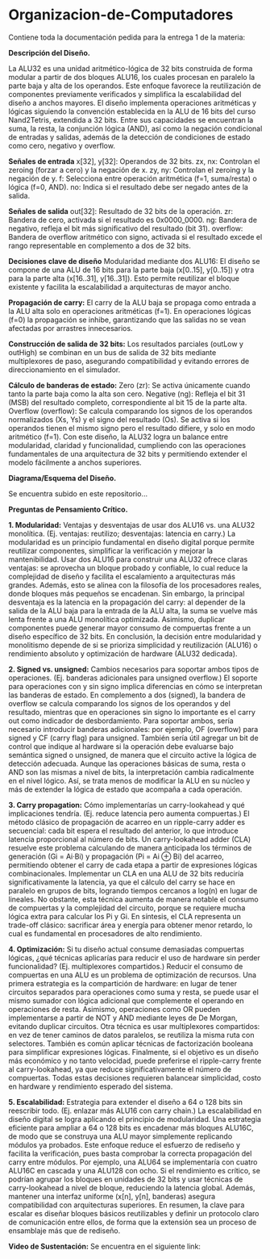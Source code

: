 # Organizacion-de-Computadores
Contiene toda la documentación pedida para la entrega 1 de la materia:

**Descripción del Diseño.**

La ALU32 es una unidad aritmético-lógica de 32 bits construida de forma modular a partir de dos bloques ALU16, los cuales procesan en paralelo la parte baja y alta de los operandos. Este enfoque favorece la reutilización de componentes previamente verificados y simplifica la escalabilidad del diseño a anchos mayores. El diseño implementa operaciones aritméticas y lógicas siguiendo la convención establecida en la ALU de 16 bits del curso Nand2Tetris, extendida a 32 bits. Entre sus capacidades se encuentran la suma, la resta, la conjunción lógica (AND), así como la negación condicional de entradas y salidas, además de la detección de condiciones de estado como cero, negativo y overflow.

**Señales de entrada**
x[32], y[32]: Operandos de 32 bits.
zx, nx: Controlan el zeroing (forzar a cero) y la negación de x.
zy, ny: Controlan el zeroing y la negación de y.
f: Selecciona entre operación aritmética (f=1, suma/resta) o lógica (f=0, AND).
no: Indica si el resultado debe ser negado antes de la salida.


**Señales de salida**
out[32]: Resultado de 32 bits de la operación.
zr: Bandera de cero, activada si el resultado es 0x0000_0000.
ng: Bandera de negativo, refleja el bit más significativo del resultado (bit 31).
overflow: Bandera de overflow aritmético con signo, activada si el resultado excede el rango representable en complemento a dos de 32 bits.


**Decisiones clave de diseño**
Modularidad mediante dos ALU16:
 El diseño se compone de una ALU de 16 bits para la parte baja (x[0..15], y[0..15]) y otra para la parte alta (x[16..31], y[16..31]). Esto permite reutilizar el bloque existente y facilita la escalabilidad a arquitecturas de mayor ancho.


**Propagación de carry:**
 El carry de la ALU baja se propaga como entrada a la ALU alta solo en operaciones aritméticas (f=1). En operaciones lógicas (f=0) la propagación se inhibe, garantizando que las salidas no se vean afectadas por arrastres innecesarios.


**Construcción de salida de 32 bits:**
 Los resultados parciales (outLow y outHigh) se combinan en un bus de salida de 32 bits mediante multiplexores de paso, asegurando compatibilidad y evitando errores de direccionamiento en el simulador.


**Cálculo de banderas de estado:**
Zero (zr): Se activa únicamente cuando tanto la parte baja como la alta son cero.
Negative (ng): Refleja el bit 31 (MSB) del resultado completo, correspondiente al bit 15 de la parte alta.
Overflow (overflow): Se calcula comparando los signos de los operandos normalizados (Xs, Ys) y el signo del resultado (Os). Se activa si los operandos tienen el mismo signo pero el resultado difiere, y solo en modo aritmético (f=1).
Con este diseño, la ALU32 logra un balance entre modularidad, claridad y funcionalidad, cumpliendo con las operaciones fundamentales de una arquitectura de 32 bits y permitiendo extender el modelo fácilmente a anchos superiores.


**Diagrama/Esquema del Diseño.**

Se encuentra subido en este repositorio...

**Preguntas de Pensamiento Crítico.**

**1. Modularidad:** Ventajas y desventajas de usar dos ALU16 vs. una ALU32 monolítica. (Ej. ventajas: reutilizo; desventajas: latencia en carry.)
La modularidad es un principio fundamental en diseño digital porque permite reutilizar componentes, simplificar la verificación y mejorar la mantenibilidad. Usar dos ALU16 para construir una ALU32 ofrece claras ventajas: se aprovecha un bloque probado y confiable, lo cual reduce la complejidad de diseño y facilita el escalamiento a arquitecturas más grandes. Además, esto se alinea con la filosofía de los procesadores reales, donde bloques más pequeños se encadenan. Sin embargo, la principal desventaja es la latencia en la propagación del carry: al depender de la salida de la ALU baja para la entrada de la ALU alta, la suma se vuelve más lenta frente a una ALU monolítica optimizada. Asimismo, duplicar componentes puede generar mayor consumo de compuertas frente a un diseño específico de 32 bits. En conclusión, la decisión entre modularidad y monolitismo depende de si se prioriza simplicidad y reutilización (ALU16) o rendimiento absoluto y optimización de hardware (ALU32 dedicada).

**2. Signed vs. unsigned:** Cambios necesarios para soportar ambos tipos de operaciones. (Ej. banderas adicionales para unsigned overflow.)
El soporte para operaciones con y sin signo implica diferencias en cómo se interpretan las banderas de estado. En complemento a dos (signed), la bandera de overflow se calcula comparando los signos de los operandos y del resultado, mientras que en operaciones sin signo lo importante es el carry out como indicador de desbordamiento. Para soportar ambos, sería necesario introducir banderas adicionales: por ejemplo, OF (overflow) para signed y CF (carry flag) para unsigned. También sería útil agregar un bit de control que indique al hardware si la operación debe evaluarse bajo semántica signed o unsigned, de manera que el circuito active la lógica de detección adecuada. Aunque las operaciones básicas de suma, resta o AND son las mismas a nivel de bits, la interpretación cambia radicalmente en el nivel lógico. Así, se trata menos de modificar la ALU en su núcleo y más de extender la lógica de estado que acompaña a cada operación.

**3. Carry propagation:** Cómo implementarías un carry-lookahead y qué implicaciones tendría. (Ej. reduce latencia pero aumenta compuertas.)
El método clásico de propagación de acarreo en un ripple-carry adder es secuencial: cada bit espera el resultado del anterior, lo que introduce latencia proporcional al número de bits. Un carry-lookahead adder (CLA) resuelve este problema calculando de manera anticipada los términos de generación (Gi = Ai·Bi) y propagación (Pi = Ai ⊕ Bi) del acarreo, permitiendo obtener el carry de cada etapa a partir de expresiones lógicas combinacionales. Implementar un CLA en una ALU de 32 bits reduciría significativamente la latencia, ya que el cálculo del carry se hace en paralelo en grupos de bits, logrando tiempos cercanos a log(n) en lugar de lineales. No obstante, esta técnica aumenta de manera notable el consumo de compuertas y la complejidad del circuito, porque se requiere mucha lógica extra para calcular los Pi y Gi. En síntesis, el CLA representa un trade-off clásico: sacrificar área y energía para obtener menor retardo, lo cual es fundamental en procesadores de alto rendimiento.

**4. Optimización:** Si tu diseño actual consume demasiadas compuertas lógicas, ¿qué técnicas aplicarías para reducir el uso de hardware sin perder funcionalidad? (Ej. multiplexores compartidos.)
Reducir el consumo de compuertas en una ALU es un problema de optimización de recursos. Una primera estrategia es la compartición de hardware: en lugar de tener circuitos separados para operaciones como suma y resta, se puede usar el mismo sumador con lógica adicional que complemente el operando en operaciones de resta. Asimismo, operaciones como OR pueden implementarse a partir de NOT y AND mediante leyes de De Morgan, evitando duplicar circuitos. Otra técnica es usar multiplexores compartidos: en vez de tener caminos de datos paralelos, se reutiliza la misma ruta con selectores. También es común aplicar técnicas de factorización booleana para simplificar expresiones lógicas. Finalmente, si el objetivo es un diseño más económico y no tanto velocidad, puede preferirse el ripple-carry frente al carry-lookahead, ya que reduce significativamente el número de compuertas. Todas estas decisiones requieren balancear simplicidad, costo en hardware y rendimiento esperado del sistema.

**5. Escalabilidad:** Estrategia para extender el diseño a 64 o 128 bits sin reescribir todo. (Ej. enlazar más ALU16 con carry chain.)
La escalabilidad en diseño digital se logra aplicando el principio de modularidad. Una estrategia eficiente para ampliar a 64 o 128 bits es encadenar más bloques ALU16C, de modo que se construya una ALU mayor simplemente replicando módulos ya probados. Este enfoque reduce el esfuerzo de rediseño y facilita la verificación, pues basta comprobar la correcta propagación del carry entre módulos. Por ejemplo, una ALU64 se implementaría con cuatro ALU16C en cascada y una ALU128 con ocho. Si el rendimiento es crítico, se podrían agrupar los bloques en unidades de 32 bits y usar técnicas de carry-lookahead a nivel de bloque, reduciendo la latencia global. Además, mantener una interfaz uniforme (x[n], y[n], banderas) asegura compatibilidad con arquitecturas superiores. En resumen, la clave para escalar es diseñar bloques básicos reutilizables y definir un protocolo claro de comunicación entre ellos, de forma que la extensión sea un proceso de ensamblaje más que de rediseño.

**Video de Sustentación:**
Se encuentra en el siguiente link: 


